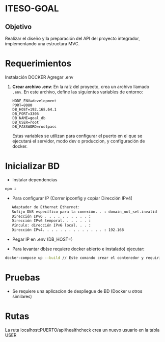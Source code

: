 # ITESO-GOAL

## Objetivo

Realizar el diseño y la preparación del API del proyecto integrador, implementando una estructura MVC.

# Requerimientos

Instalación DOCKER
Agregar .env

1. **Crear archivo .env**: En la raíz del proyecto, crea un archivo llamado `.env`. En este archivo, define las siguientes variables de entorno:

   ```plaintext
   NODE_ENV=development
   PORT=8080
   DB_HOST=192.168.64.1
   DB_PORT=3306
   DB_NAME=goal_db
   DB_USER=root
   DB_PASSWORD=rootpass
   ```

   Estas variables se utilizan para configurar el puerto en el que se ejecutará el servidor, modo dev o produccion, y configuración de docker.

# Inicializar BD

- Instalar dependencias
```bash
npm i
```

- Para configurar IP (Correr ipconfig y copiar Dirección IPv4)
```bash
   Adaptador de Ethernet Ethernet:
   Sufijo DNS específico para la conexión. . : domain_not_set.invalid
   Dirección IPv6 . . . . . . . . . . :
   Dirección IPv6 temporal. . . . . . :
   Vínculo: dirección IPv6 local. . . :
   Dirección IPv4. . . . . . . . . . . . . . : 192.168
```

- Pegar IP en .env (DB_HOST=)

- Para levantar db(se requiere docker abierto e instalado) ejecutar:
```bash
docker-compose up --build // Este comando crear el contenedor y requirimeintos para iniciar la BD
```

# Pruebas

- Se requiere una aplicacíon de despliegue de BD (Docker u otros similares)

# Rutas

La ruta localhost:PUERTO/api/healthcheck crea un nuevo usuario en la tabla USER
